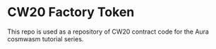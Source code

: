 # CW20 Factory Token 

This repo is used as a repository of CW20 contract code for the Aura cosmwasm tutorial series.


